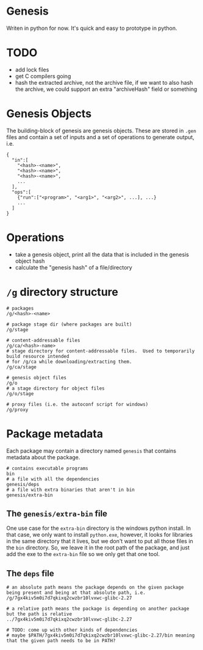# Genesis

Writen in python for now. It's quick and easy to prototype in python.

# TODO

* add lock files
* get C compilers going
* hash the extracted archive, not the archive file, if we want to also hash the archive, we could support an extra "archiveHash" field or something

# Genesis Objects

The building-block of genesis are genesis objects.  These are stored in `.gen` files and contain a set of inputs and a set of operations to generate output, i.e.

```
{
  "in":[
    "<hash>-<name>",
    "<hash>-<name>",
    "<hash>-<name>",
    ...
  ],
  "ops":[
    {"run":["<program>", "<arg1>", "<arg2>", ...], ...}
    ...
  ]
}
```

# Operations

* take a genesis object, print all the data that is included in the genesis object hash
* calculate the "genesis hash" of a file/directory


# `/g` directory structure

```
# packages
/g/<hash>-<name>

# package stage dir (where packages are built)
/g/stage

# content-addressable files
/g/ca/<hash>-name>
# stage directory for content-addressable files.  Used to temporarily build resource intended
# for /g/ca while downloading/extracting them.
/g/ca/stage

# genesis object files
/g/o
# a stage directory for object files
/g/o/stage

# proxy files (i.e. the autoconf script for windows)
/g/proxy
```

# Package metadata

Each package may contain a directory named `genesis` that contains metadata about the package.

```
# contains executable programs
bin
# a file with all the dependencies
genesis/deps
# a file with extra binaries that aren't in bin
genesis/extra-bin
```

## The `genesis/extra-bin` file

One use case for the `extra-bin` directory is the windows python install.  In that case, we only want to install `python.exe`, however, it looks for libraries in the same directory that it lives, but we don't want to put all those files in the `bin` directory.  So, we leave it in the root path of the package, and just add the exe to the `extra-bin` file so we only get that one tool.

## The `deps` file

```
# an absolute path means the package depends on the given package being present and being at that absolute path, i.e.
/g/7gx4kiv5m0i7d7qkixq2cwzbr10lvxwc-glibc-2.27

# a relative path means the package is depending on another package but the path is relative
../7gx4kiv5m0i7d7qkixq2cwzbr10lvxwc-glibc-2.27

# TODO: come up with other kinds of dependencies
# maybe $PATH/7gx4kiv5m0i7d7qkixq2cwzbr10lvxwc-glibc-2.27/bin meaning that the given path needs to be in PATH?
```
